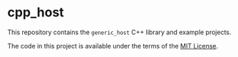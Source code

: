 # cpp_host

This repository contains the `generic_host` C++ library and example projects.

The code in this project is available under the terms of the [MIT License](LICENSE).

